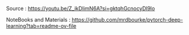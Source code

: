 Source : https://youtu.be/Z_ikDlimN6A?si=gktqhGcnocyDl9lo

NoteBooks and Materials : https://github.com/mrdbourke/pytorch-deep-learning?tab=readme-ov-file

